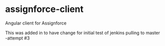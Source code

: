 # assignforce-client
Angular client for Assignforce

This was added in to have change for initial test of jenkins pulling to master -attempt #3

